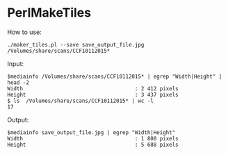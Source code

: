 # PerlMakeTiles 

How to use:

    ./maker_tiles.pl --save save_output_file.jpg  /Volumes/share/scans/CCF10112015*


Input:

    $mediainfo /Volumes/share/scans/CCF10112015* | egrep "Width|Height" | head -2
    Width                                    : 2 412 pixels
    Height                                   : 3 437 pixels
    $ ls  /Volumes/share/scans/CCF10112015* | wc -l
    17

Output:

    $mediainfo save_output_file.jpg | egrep "Width|Height"
    Width                                    : 1 800 pixels
    Height                                   : 5 688 pixels
